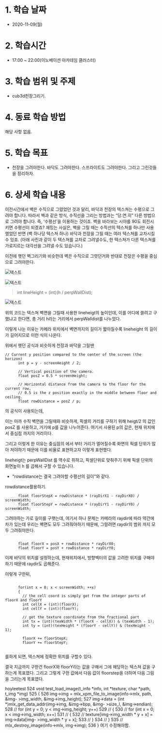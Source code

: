 # 1. 학습 날짜

* 2020-11-09(월)

# 2. 학습시간

* 17:00 ~ 22:00(이노베이션 아카데임 클러스터)

# 3. 학습 범위 및 주제

* cub3d천장그리기. 
  
 # 4. 동료 학습 방법

해당 사항 없음.

# 5. 학습 목표

* 천장을 그려야한다. 바닥도 그려야한다. 스프라이트도 그려야한다. 그리고 그린것들을 정리하자. 

# 6. 상세 학습 내용
이전시간에서 벽은 수직으로 그렸었던 것과 달리, 바닥과 천장의 텍스쳐는 수평으로 그려야 합니다. 따라서 벽과 같은 방식, 수직선을 그리는 방법과는 “당.연.히” 다른 방법으로 그려야 합니다. 즉, ‘수평선’을 이용하는 것이죠. 벽을 바라보는 시야를 90도 회전시키면 수평선이 되겠죠? 재밌는 사실은, 벽을 그릴 때는 수직선의 텍스쳐를 하나만 사용했었던 반면 (벽 하나당 텍스쳐 하나) 바닥과 천장을 그릴 때는 여러 텍스쳐를 교차시킬 수 있죠. (아래 사진과 같이 두 텍스쳐를 교차로 그려낼수도, 한 텍스쳐가 다른 텍스쳐를 가로지르는 
대각선을 그려낼 수도 있습니다.)

이전에 햇던 벽그리기와 비슷한데 벽은 수직으로 그렷던거와 반대로 천장은 수평을 중심으로 그려야한다. 

![텍스트](https://user-images.githubusercontent.com/49181231/86937477-4372f680-c17a-11ea-8625-2dd49bee002d.png)

![텍스트](https://user-images.githubusercontent.com/49181231/86937488-44a42380-c17a-11ea-95b2-ae3702db8f18.png)


> int lineHeight = (int)(h / perpWallDist);

![텍스트](https://user-images.githubusercontent.com/60066472/83316384-6f888700-a260-11ea-94a4-313994efae2f.png)

위의 코드는 텍스쳐 벽면을 그릴때 사용한 lineheigt의 높이인데, 이를 어디에 쓸려고 구했냐고 한다면, 
총 거리 h라는 거리에서 perpWalldist를 나누었다. 

이렇게 나눈 이유는 카메라 위치에서 벽면까지의 길이가 짧아질수록 lineheight 의 길이가 길어지므로 이런 식이 나온다. 

위에서 햇던 공식과 비슷하게 천장과 바닥을 그릴땐
<pre><code>// Current y position compared to the center of the screen (the horizon)
      int p = y - screenHeight / 2;

      // Vertical position of the camera.
      float posZ = 0.5 * screenHeight;

      // Horizontal distance from the camera to the floor for the current row.
      // 0.5 is the z position exactly in the middle between floor and ceiling.
      float rowDistance = posZ / p;</pre></code>
의 공식이 사용되는데, 

이는 아까 수직 벽먼을 그릴때와 비슷하게, 픽셀의 거리를 구하기 위해 heigt/2 의 값인 posZ 를 사용하고, 거기에 p를 값을 나누어준다. 여기서 사용된 p의 값은, 현재 위치에서 중심점 까지의 거리이다. 

그리고 이렇게 한 이유는 중심점의 에서 부터 거리가 멀어질수록 화면의 픽셀 단위가 많아 져야하기 때문에 이를 비율로 표현하고자 이렇게 표현했다. 

lineheigt는 perpWallDist 를 역수로 취하고, 픽셀단위로 맞춰주기 위해 픽셀 단위의 화면높이 h 를 곱해서 구할 수 있습니다.

* "rowdistance는 결국 그려야할 수평선의 길이"와 같다.

rowdistance활용하기. 

<pre><code>      float floorStepX = rowDistance * (rayDirX1 - rayDirX0) / screenWidth;
      float floorStepY = rowDistance * (rayDirY1 - rayDirY0) / screenWidth;
</pre></code>

그려야하는 가로 길이를 구햇는데, 여기서 하나 문제는 카메라의 raydir에 따라 약간에 차가 있는데 우리는 벽면도 모두 그려줘야하기 때문에, 그럴려면 raydir의 범위 까지 모두 그려줘야한다. 

<pre><code>
      float floorX = posX + rowDistance * rayDirX0;
      float floorY = posY + rowDistance * rayDirY0;
</pre></code>
이제 바닥의 위치를 설정하는데, 현재위치에서, 방향벡터의 값을 고려한 위치를 구해야하기 때문에 raydir도 곱해준다. 


이렇게 구한뒤,
<pre><code>
      for(int x = 0; x < screenWidth; ++x)
      {
        // the cell coord is simply got from the integer parts of floorX and floorY
        int cellX = (int)(floorX);
        int cellY = (int)(floorY);

        // get the texture coordinate from the fractional part
        int tx = (int)(texWidth * (floorX - cellX)) & (texWidth - 1);
        int ty = (int)(texHeight * (floorY - cellY)) & (texHeight - 1);

        floorX += floorStepX;
        floorY += floorStepY;
        </pre></code>
를하게 되면, 텍스쳐에 정확한 위치를 구할수  있다. 

결국 지금까지 구한건 floorX와 floorY라는 값을 구해서 그에 해당하는 텍스쳐 값을 구하는게 목표였다. 그리고 그렇게 구한 값에서 다음 값이 floorstep을 더하며 다음 그림을 그리는게 목표였다. 

hoyleetest 
524 void    test_load_image(t_info *info, int *texture, char *path,           t_img *img)
 525 {
 526     img->img = mlx_xpm_file_to_image(info->mlx, path, &img-               >img_width, &img->img_height);
 527     img->data = (int *)mlx_get_data_addr(img->img, &img->bpp, &img-       >size_l, &img->endian);
 528 //  for (int y = 0; y < img->img_height; y++)
 529 //  {
 530 //      for (int x = 0; x < img->img_width; x++)
 531 //      {
 532 //          texture[img->img_width * y + x] = img->data[img-              >img_width * y + x];
 533 //      }
 534 //  }
 535 //  mlx_destroy_image(info->mlx, img->img);
 536 } 여기 수정해야함. 